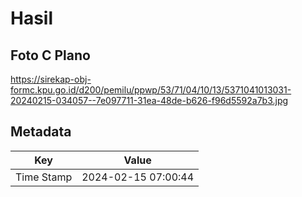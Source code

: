 # Hasil

## Foto C Plano

https://sirekap-obj-formc.kpu.go.id/d200/pemilu/ppwp/53/71/04/10/13/5371041013031-20240215-034057--7e097711-31ea-48de-b626-f96d5592a7b3.jpg


## Metadata

| Key        | Value               |
| ---------- | ------------------- |
| Time Stamp | 2024-02-15 07:00:44 |



